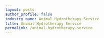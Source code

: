 ```yaml
---
layout: posts 
author_profile: false 
industry_name: Animal Hydrotherapy Service
title: Animal Hydrotherapy Service
permalink: /animal-hydrotherapy-service
---
```

